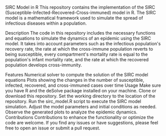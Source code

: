 SIRC Model in R
This repository contains the implementation of the SIRC (Susceptible-Infected-Recovered-Cross-immuned) model in R. The SIRC model is a mathematical framework used to simulate the spread of infectious diseases within a population.

Description
The code in this repository includes the necessary functions and equations to simulate the dynamics of an epidemic using the SIRC model. It takes into account parameters such as the infectious population's recovery rate, the rate at which the cross-immune population reverts to being susceptible, every compartment's mortality rate is equal to the population's infant mortality rate, and the rate at which the recovered population develops cross-immunity.

Features
Numerical solver to compute the solution of the SIRC model equations
Plots showing the changes in the number of susceptible, infected, recovered, and cross-immuned cases over time
Usage
Make sure you have R and the deSolve package installed on your machine.
Clone or download this repository.
Set the working directory to the location of the repository.
Run the sirc_model.R script to execute the SIRC model simulation.
Adjust the model parameters and initial conditions as needed.
Observe the generated plots to analyze the epidemic dynamics.
Contributions
Contributions to enhance the functionality or optimize the code are welcome. If you find any issues or have suggestions, please feel free to open an issue or submit a pull request.
